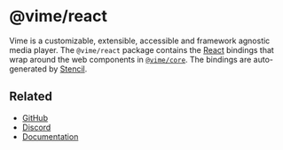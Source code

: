 # @vime/react

Vime is a customizable, extensible, accessible and framework agnostic media player. The `@vime/react` 
package contains the [React][react] bindings that wrap around the web components in 
[`@vime/core`][vime-core]. The bindings are auto-generated by [Stencil][stencil].

[react]: https://reactjs.org
[stencil]: https://stenciljs.com
[vime-core]: https://www.npmjs.com/package/@vime/core

## Related

- [GitHub](https://github.com/vime-js/vime)
- [Discord](https://discord.gg/feZ6cAE)
- [Documentation](https://vimejs.com)
